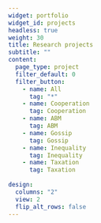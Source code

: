 ```yaml
---
widget: portfolio
widget_id: projects
headless: true
weight: 30
title: Research projects
subtitle: ""
content:
  page_type: project
  filter_default: 0
  filter_button:
    - name: All
      tag: "*"
    - name: Cooperation
      tag: Cooperation
    - name: ABM
      tag: ABM
    - name: Gossip
      tag: Gossip
    - name: Inequality
      tag: Inequality
    - name: Taxation
      tag: Taxation
      
design:
  columns: "2"
  view: 2
  flip_alt_rows: false
---
```


